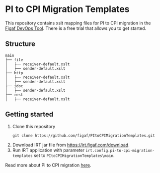# PI to CPI Migration Templates
This repository contains xslt mapping files for PI to CPI migration in the [Figaf DevOps Tool](https://figaf.com/figaf-devops-tool/). There is a free trial that allows you to get started. 

## Structure 

```
main
├── file
│   ├── receiver-default.xslt
│   ├── sender-default.xslt 
├── http
│   ├── receiver-default.xslt
│   ├── sender-default.xslt 
├── idoc
│   ├── sender-default.xslt 
├── rest
│   ├── receiver-default.xslt
```

## Getting started

1. Clone this repository
    ```
    git clone https://github.com/figaf/PItoCPIMigrationTemplates.git
    ```
2. Download IRT jar file from https://irt.figaf.com/download.
3. Run IRT application with parameter `irt.config.pi-to-cpi-migration-templates` set to `PItoCPIMigrationTemplates\main`.

Read more about PI to CPI migration [here](https://figaf.com/help/irt/latest/#pi-to-cpi-migration).
